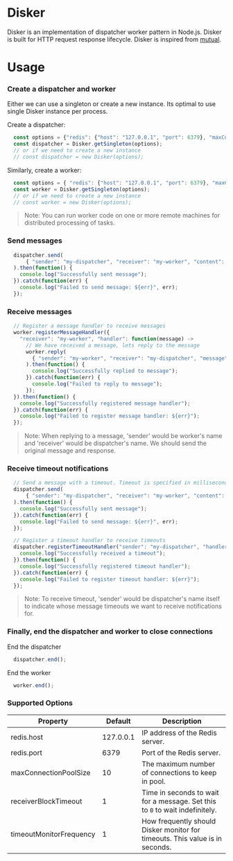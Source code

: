 # Disker
Disker is an implementation of dispatcher worker pattern in Node.js. Disker is built for HTTP request response lifecycle. Disker is inspired from [mutual](https://github.com/pandastrike/mutual).

# Usage

### Create a dispatcher and worker

Either we can use a singleton or create a new instance. Its optimal to use single Disker instance per process. 

Create a dispatcher:
```javascript
  const options = {"redis": {"host": "127.0.0.1", "port": 6379}, "maxConnectionPoolSize": 100};
  const dispatcher = Disker.getSingleton(options);
  // or if we need to create a new instance
  // const dispatcher = new Disker(options);
```

Similarly, create a worker:
```javascript
  const options = { "redis": {"host": "127.0.0.1", "port": 6379}, "maxConnectionPoolSize": 100 };
  const worker = Disker.getSingleton(options);
  // or if we need to create a new instance
  // const worker = new Disker(options);
```
> Note: You can run worker code on one or more remote machines for distributed processing of tasks.

### Send messages

```javascript
  dispatcher.send(
      { "sender": "my-dispatcher", "receiver": "my-worker", "content": "hello worker" }
  ).then(function() {
    console.log("Successfully sent message");
  }).catch(function(err) {
    console.log("Failed to send message: ${err}", err);
  });
```

### Receive messages

```javascript
  // Register a message handler to receive messages
  worker.registerMessageHandler({ 
    "receiver": "my-worker", "handler": function(message) ->
      // We have received a message, lets reply to the message
      worker.reply(
        { "sender": "my-worker", "receiver": "my-dispatcher", "message", "response": "hello dispatcher" }
      ).then(function() { 
        console.log("Successfully replied to message"); 
      }).catch(function(err) {
        console.log("Failed to reply to message");
      });
  }).then(function() {
    console.log("Successfully registered message handler");
  }).catch(function(err) {
    console.log("Failed to register message handler: ${err}");
  });
```

> Note: When replying to a message, 'sender' would be worker's name and 'receiver' would be dispatcher's name. We should send the original message and response.

### Receive timeout notifications

```javascript
  // Send a message with a timeout. Timeout is specified in milliseconds
  dispatcher.send(
      { "sender": "my-dispatcher", "receiver": "my-worker", "content": "hello worker", "timeout": 1000 }
  ).then(function() {
    console.log("Successfully sent message");
  }).catch(function(err) {
    console.log("Failed to send message: ${err}", err);
  });

  // Register a timeout handler to receive timeouts
  dispatcher.registerTimeoutHandler("sender": "my-dispatcher", "handler": function(message) {
    console.log("Successfully received a timeout");
  }).then(function() {
    console.log("Successfully registered timeout handler");
  }).catch(function(err) {
    console.log("Failed to register timeout handler: ${err}");
  });
```

> Note: To receive timeout, 'sender' would be dispatcher's name itself to indicate whose message timeouts we want to receive notifications for.

### Finally, end the dispatcher and worker to close connections

End the dispatcher
```javascript
  dispatcher.end();
```

End the worker
```javascript
  worker.end();
```

### Supported Options

| Property                  | Default   | Description |
|---------------------------|-----------|-------------|
| redis.host                | 127.0.0.1 | IP address of the Redis server. |
| redis.port                | 6379      | Port of the Redis server. |
| maxConnectionPoolSize     | 10        | The maximum number of connections to keep in pool. |
| receiverBlockTimeout      | 1         | Time in seconds to wait for a message. Set this to `0` to wait indefinitely. |
| timeoutMonitorFrequency   | 1         | How frequently should Disker monitor for timeouts. This value is in seconds. |
